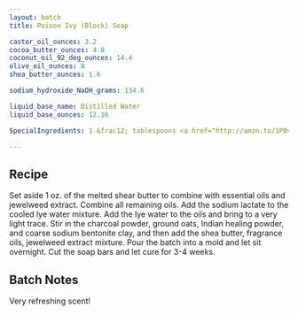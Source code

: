 ```yaml
---
layout: batch
title: Poison Ivy (Block) Soap

castor_oil_ounces: 3.2
cocoa_butter_ounces: 4.8
coconut_oil_92_deg_ounces: 14.4
olive_oil_ounces: 8
shea_butter_ounces: 1.6

sodium_hydroxide_NaOH_grams: 134.6

liquid_base_name: Distilled Water
liquid_base_ounces: 12.16

SpecialIngredients: 1 &frac12; tablespoons <a href="http://amzn.to/1P0vDQ6">hardwood activated charcoal powder</a>, 1 tablespoon <a href="http://amzn.to/1mO82Mu">Indian healing clay powder (calcium bentonite)</a>, 1 tablespoon ground oats, &frac12; tablespoon <a href="http://amzn.to/1P0vJan">coarse sodium bentonite clay</a>, 2 teaspoons <a href="https://www.brambleberry.com/Sodium-Lactate-P5127.aspx">sodium lactate</a>, &frac12; oz. peppermint and &frac12; oz. eucalyptus essential oils (Natures Truth brand), and 1 oz. <a href="https://www.amazon.com/gp/product/B01A3PBMFI/">jewelweed extract</a>.

---
```


## Recipe
Set aside 1 oz. of the melted shear butter to combine with essential oils and jewelweed extract. Combine all remaining oils. Add the sodium lactate to the cooled lye water mixture.  Add the lye water to the oils and bring to a very light trace. Stir in the charcoal powder, ground oats, Indian healing powder, and coarse sodium bentonite clay, and then add the shea butter, fragrance oils, jewelweed extract mixture.  Pour the batch into a mold and let sit overnight. Cut the soap bars and let cure for 3-4 weeks.

## Batch Notes
Very refreshing scent!